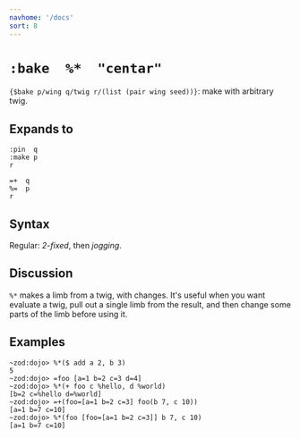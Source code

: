 ```yaml
---
navhome: '/docs'
sort: 8
---
```


# `:bake  %*  "centar"`

`{$bake p/wing q/twig r/(list (pair wing seed))}`: make with arbitrary twig.

## Expands to

    :pin  q
    :make p
    r

    =+  q
    %=  p
    r

## Syntax

Regular: *2-fixed*, then *jogging*.

## Discussion

`%*` makes a limb from a twig, with changes. It's useful when you want evaluate
a twig, pull out a single limb from the result, and then change some parts of
the limb before using it.

## Examples

    ~zod:dojo> %*($ add a 2, b 3)
    5
    ~zod:dojo> =foo [a=1 b=2 c=3 d=4]
    ~zod:dojo> %*(+ foo c %hello, d %world)
    [b=2 c=%hello d=%world]
    ~zod:dojo> =+(foo=[a=1 b=2 c=3] foo(b 7, c 10))
    [a=1 b=7 c=10]
    ~zod:dojo> %*(foo [foo=[a=1 b=2 c=3]] b 7, c 10)
    [a=1 b=7 c=10]
